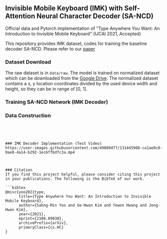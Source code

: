 ## Invisible Mobile Keyboard (IMK) with Self-Attention Neural Character Decoder (SA-NCD)
Official data and Pytorch implementation of "Type Anywhere You Want: An Introduction to Invisible Mobile Keyboard" (IJCAI 2021, Accepted)

This repository provides IMK dataset, codes for training the baseline decoder SA-NCD. Please refer to our [paper]() 


### Dataset Download
The raw dataset is in ```data/raw```.
The model is trained on normalized dataset which can be downloaded from the [Google Drive](https://drive.google.com/file/d/1eP2ZnxI1zzvtyyr_iQ_AAnRzyXgV59bI/view?usp=sharing).
The normalized dataset contains a x, y location coordinates divided by the used device width and height, so they can be in range of [0, 1].

### Training SA-NCD Network (IMK Decoder)




### Data Construction
```




### IMK Decoder Implementation (Test Video)
https://user-images.githubusercontent.com/49089477/131445988-ca1ae0c8-0ae8-4a14-b292-1ec6ffbdfc3a.mp4



### Citation
If you find this project helpful, please consider citing this project in your publications. The following is the BibTeX of our work.

```bibtex
@misc{yoo2021type,
      title={Type Anywhere You Want: An Introduction to Invisible Mobile Keyboard}, 
      author={Sahng-Min Yoo and Ue-Hwan Kim and Yewon Hwang and Jong-Hwan Kim},
      year={2021},
      eprint={2108.09030},
      archivePrefix={arXiv},
      primaryClass={cs.HC}
}
```
